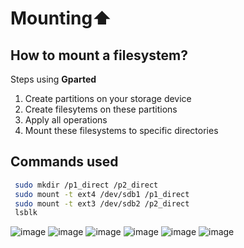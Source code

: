 # Mounting⬆️

## How to mount a filesystem?
 Steps using **Gparted**
 1. Create partitions on your storage device
 2. Create filesytems on these partitions
 3. Apply all operations
 4. Mount these filesystems to specific directories
     
## Commands used
```bash
 sudo mkdir /p1_direct /p2_direct
 sudo mount -t ext4 /dev/sdb1 /p1_direct
 sudo mount -t ext3 /dev/sdb2 /p2_direct
 lsblk
```
![image](https://github.com/Reemaa828/Linux_11_5/assets/112731236/19a173f6-3ae8-4f0a-b391-4d3e719249d6)
![image](https://github.com/Reemaa828/Linux_11_5/assets/112731236/f471660d-7053-44ad-8cfc-61445df56e6d)
![image](https://github.com/Reemaa828/Linux_11_5/assets/112731236/24b305c1-a86c-46eb-8393-58fe598f8cd0)
![image](https://github.com/Reemaa828/Linux_11_5/assets/112731236/d33e6d7b-5b5d-4dd9-abb9-e3c35e0d816c)
![image](https://github.com/Reemaa828/Linux_11_5/assets/112731236/1780aabb-f4b5-4c66-bae3-a9ccf18e88fc)
![image](https://github.com/Reemaa828/Linux_11_5/assets/112731236/3894ec0a-58d1-443a-badc-1c46b5f2577a)
